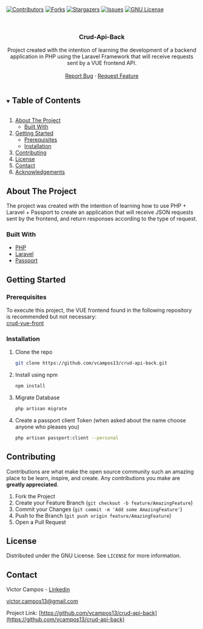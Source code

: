 <!--
*** Thanks for checking out the Best-README-Template. If you have a suggestion
*** that would make this better, please fork the repo and create a pull request
*** or simply open an issue with the tag "enhancement".
*** Thanks again! Now go create something AMAZING! :D
***
***
***
*** To avoid retyping too much info. Do a search and replace for the following:
*** github_username, repo_name, twitter_handle, email, project_title, project_description
-->



<!-- PROJECT SHIELDS -->
<!--
*** I'm using markdown "reference style" links for readability.
*** Reference links are enclosed in brackets [ ] instead of parentheses ( ).
*** See the bottom of this document for the declaration of the reference variables
*** for contributors-url, forks-url, etc. This is an optional, concise syntax you may use.
*** https://www.markdownguide.org/basic-syntax/#reference-style-links
-->
[![Contributors][contributors-shield]][contributors-url]
[![Forks][forks-shield]][forks-url]
[![Stargazers][stars-shield]][stars-url]
[![Issues][issues-shield]][issues-url]
[![GNU License][license-shield]][license-url]


<!-- PROJECT LOGO -->
<br />
<p align="center">
  
  <h3 align="center">Crud-Api-Back</h3>

  <p align="center">
    Project created with the intention of learning the development of a backend application in PHP using the Laravel Framework that will receive requests sent by a VUE frontend API.
    <br />
    <br />
    <!-- <a href="https://github.com/vcampos13/crud-api-back">View Demo</a> -->
    <!-- · -->
    <a href="https://github.com/vcampos13/crud-api-back/issues">Report Bug</a>
    ·
    <a href="https://github.com/vcampos13/crud-api-back/issues">Request Feature</a>
  </p>
</p>



<!-- TABLE OF CONTENTS -->
<details open="open">
  <summary><h2 style="display: inline-block">Table of Contents</h2></summary>
  <ol>
    <li>
      <a href="#about-the-project">About The Project</a>
      <ul>
        <li><a href="#built-with">Built With</a></li>
      </ul>
    </li>
    <li>
      <a href="#getting-started">Getting Started</a>
      <ul>
        <li><a href="#prerequisites">Prerequisites</a></li>
        <li><a href="#installation">Installation</a></li>
      </ul>
    </li>
    <li><a href="#contributing">Contributing</a></li>
    <li><a href="#license">License</a></li>
    <li><a href="#contact">Contact</a></li>
    <li><a href="#acknowledgements">Acknowledgements</a></li>
  </ol>
</details>



<!-- ABOUT THE PROJECT -->
## About The Project

The project was created with the intention of learning how to use PHP + Laravel + Passport to create an application that will receive JSON requests sent by the frontend, and return responses according to the type of request.


### Built With

* [PHP](https://www.php.net/)
* [Laravel](https://laravel.com/)
* [Passport](https://github.com/laravel/passport)

<!-- GETTING STARTED -->
## Getting Started

### Prerequisites

To execute this project, the VUE frontend found in the following repository is recommended but not necessary:<br>
[crud-vue-front](https://github.com/vcampos13/crud-vue-front/)

### Installation

1. Clone the repo
   ```sh
   git clone https://github.com/vcampos13/crud-api-back.git
   ```
2. Install using npm 
   ```sh
   npm install
   ```
3. Migrate Database 
   ```sh
   php artisan migrate
   ```
4. Create a passport client Token (when asked about the name choose anyone who pleases you)
   ```sh
   php artisan passport:client --personal
   ```
   
   

<!-- CONTRIBUTING -->
## Contributing

Contributions are what make the open source community such an amazing place to be learn, inspire, and create. Any contributions you make are **greatly appreciated**.

1. Fork the Project
2. Create your Feature Branch (`git checkout -b feature/AmazingFeature`)
3. Commit your Changes (`git commit -m 'Add some AmazingFeature'`)
4. Push to the Branch (`git push origin feature/AmazingFeature`)
5. Open a Pull Request



<!-- LICENSE -->
## License

Distributed under the GNU License. See `LICENSE` for more information.


<!-- CONTACT -->
## Contact

Victor Campos - [Linkedin](https://www.linkedin.com/in/vcamposin/)

victor.campos13@gmail.com

Project Link: [https://github.com/vcampos13/crud-api-back](https://github.com/vcampos13/crud-api-back)

<!-- MARKDOWN LINKS & IMAGES -->
<!-- https://www.markdownguide.org/basic-syntax/#reference-style-links -->
[contributors-shield]: https://img.shields.io/github/contributors/vcampos13/crud-api-back
[contributors-url]: https://github.com/vcampos13/crud-api-back/graphs/contributors
[forks-shield]: https://img.shields.io/github/forks/vcampos13/crud-api-back
[forks-url]: https://img.shields.io/github/forks/vcampos13/crud-api-back
[stars-shield]: https://img.shields.io/github/stars/vcampos13/crud-api-back
[stars-url]: https://github.com/vcampos13/crud-api-back/stargazers
[issues-shield]: https://img.shields.io/github/issues/vcampos13/crud-api-back
[issues-url]: https://github.com/vcampos13/crud-api-back/issues
[license-shield]: https://img.shields.io/github/license/vcampos13/crud-api-back
[license-url]: https://github.com/vcampos13/crud-api-back/master/LICENSE.txt